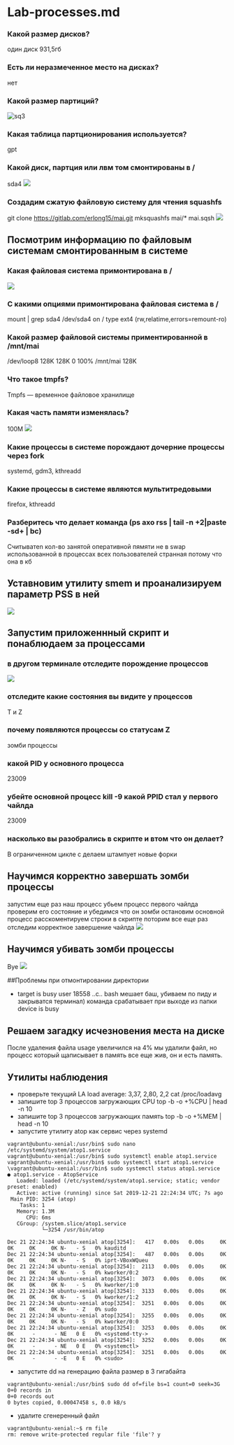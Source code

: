 # Lab-processes.md
### Какой размер дисков?
один диск 931,5гб

### Есть ли неразмеченное место на дисках?
нет

### Какой размер партиций?
![sq3](https://github.com/sashaukl/IT_MAI/blob/master/Linux/processes/sq4.png)

### Какая таблица партционирования используется?
gpt

### Какой диск, партция или лвм том смонтированы в /
sda4 
![](https://github.com/sashaukl/IT_MAI/blob/master/Linux/processes/sq5.png)

### Создадим сжатую файловую систему для чтения squashfs
git clone https://gitlab.com/erlong15/mai.git
mksquashfs mai/* mai.sqsh
![](https://github.com/sashaukl/IT_MAI/blob/master/Linux/processes/sq6.png)


## Посмотрим информацию по файловым системам смонтированным в системе
### Какая файловая система примонтирована в /
![](https://github.com/sashaukl/IT_MAI/blob/master/Linux/processes/sq7.png)

### С какими опциями примонтирована файловая система в /
mount | grep sda4
/dev/sda4 on / type ext4 (rw,relatime,errors=remount-ro)

### Какой размер файловой системы приментированной в /mnt/mai
/dev/loop8      128K  128K     0 100% /mnt/mai
128K

### Что такое tmpfs?
Tmpfs — временное файловое хранилище

### Какая часть памяти изменялась?
100M
![](https://github.com/sashaukl/IT_MAI/blob/master/Linux/processes/sq8.png)

### Какие процессы в системе порождают дочерние процессы через fork
systemd, gdm3, kthreadd

### Какие процессы в системе являются мультитредовыми
firefox, kthreadd

### Разберитесь что делает команда (ps axo rss | tail -n +2|paste -sd+ | bc)
Cчитыватеn кол-во занятой оперативной пямяти не в swap использованной в процессах всех пользователей странная потому что она в кб

## Уставновим утилиту smem и проанализируем параметр PSS в ней
![](https://github.com/sashaukl/IT_MAI/blob/master/Linux/processes/sq9.png)

## Запустим приложеннный скрипт и понаблюдаем за процессами
### в другом терминале  отследите порождение процессов
![](https://github.com/sashaukl/IT_MAI/blob/master/Linux/processes/sq10.png)
### отследите какие состояния вы видите у процессов
T и Z
### почему появляются процессы со статусам Z
зомби процессы
### какой PID у основного процесса
23009
### убейте основной процесс kill -9 <pid> какой PPID стал у первого чайлда
23009
### насколько вы разобрались в скрипте и втом что он делает?
В ограниченном цикле с делаем штампует новые форки

## Научимся корректно завершать зомби процессы
запустим еще раз наш процесс
убьем процесс первого чайлда
проверим его состояние  и убедимся что он зомби
остановим основной процесс
расскоментируем строки в скрипте
поторим все еще раз
отследим корректное завершение чайлда
![](https://github.com/sashaukl/IT_MAI/blob/master/Linux/processes/sq11.png)

## Научимся убивать зомби процессы
Bye
![](https://github.com/sashaukl/IT_MAI/blob/master/Linux/processes/sq12.png)

##Проблемы при отмонтировании директории
- target is busy
user 18558 ..c.. bash
мешает баш, убиваем по пиду и закрыватся терминал)
команда срабатывает при выходе из папки
device is busy

## Решаем загадку исчезновения места на диске
После удаления файла usage увеличился на 4% мы удалили файл, но процесс который щаписывает в память все еще жив, он и есть память. 

## Утилиты наблюдения
- проверьте текущий LA  load average: 3,37, 2,80, 2,2
cat /proc/loadavg
- запишите top 3 процессов загружающих CPU
 top -b -o +%CPU | head -n 10
- запишите top 3 процессов загружающих память
top -b -o +%MEM | head -n 10
- запустите утилиту atop как сервис через systemd
```
vagrant@ubuntu-xenial:/usr/bin$ sudo nano /etc/systemd/system/atop1.service
vagrant@ubuntu-xenial:/usr/bin$ sudo systemctl enable atop1.service
vagrant@ubuntu-xenial:/usr/bin$ sudo systemctl start atop1.service
\vagrant@ubuntu-xenial:/usr/bin$ sudo systemctl status atop1.service
● atop1.service - AtopService
   Loaded: loaded (/etc/systemd/system/atop1.service; static; vendor preset: enabled)
   Active: active (running) since Sat 2019-12-21 22:24:34 UTC; 7s ago
 Main PID: 3254 (atop)
    Tasks: 1
   Memory: 1.3M
      CPU: 6ms
   CGroup: /system.slice/atop1.service
           └─3254 /usr/bin/atop

Dec 21 22:24:34 ubuntu-xenial atop[3254]:   417   0.00s   0.00s     0K     0K     0K     0K N-   - S   0% kauditd
Dec 21 22:24:34 ubuntu-xenial atop[3254]:   487   0.00s   0.00s     0K     0K     0K     0K N-   - S   0% iprt-VBoxWQueu
Dec 21 22:24:34 ubuntu-xenial atop[3254]:  2113   0.00s   0.00s     0K     0K     0K     0K N-   - S   0% kworker/0:2
Dec 21 22:24:34 ubuntu-xenial atop[3254]:  3073   0.00s   0.00s     0K     0K     0K     0K N-   - S   0% kworker/1:0
Dec 21 22:24:34 ubuntu-xenial atop[3254]:  3133   0.00s   0.00s     0K     0K     0K     0K N-   - S   0% kworker/1:2
Dec 21 22:24:34 ubuntu-xenial atop[3254]:  3251   0.00s   0.00s     0K     0K     0K     0K N-   - Z   0% sudo
Dec 21 22:24:34 ubuntu-xenial atop[3254]:  3255   0.00s   0.00s     0K     0K     0K     0K N-   - S   0% kworker/0:0
Dec 21 22:24:34 ubuntu-xenial atop[3254]:  3253   0.00s   0.00s     0K     0K      -      - NE   0 E   0% <systemd-tty->
Dec 21 22:24:34 ubuntu-xenial atop[3254]:  3252   0.00s   0.00s     0K     0K      -      - NE   0 E   0% <systemctl>
Dec 21 22:24:34 ubuntu-xenial atop[3254]:  3251   0.00s   0.00s     0K     0K      -      - -E   0 E   0% <sudo>

```
- запустите dd на генерацию файла размер в 3 гигабайта
```
vagrant@ubuntu-xenial:/usr/bin$ sudo dd of=file bs=1 count=0 seek=3G
0+0 records in
0+0 records out
0 bytes copied, 0.00047458 s, 0.0 kB/s
```
- удалите сгенеренный файл
```
vagrant@ubuntu-xenial:~$ rm file
rm: remove write-protected regular file 'file'? y
```
